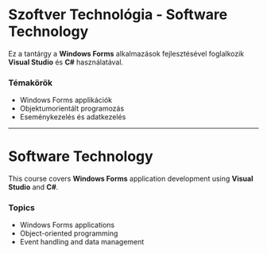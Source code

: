 # Szoftver Technológia - Software Technology
Ez a tantárgy a **Windows Forms** alkalmazások fejlesztésével foglalkozik **Visual Studio** és **C#** használatával.

### Témakörök
- Windows Forms applikációk
- Objektumorientált programozás
- Eseménykezelés és adatkezelés

---

# Software Technology
This course covers **Windows Forms** application development using **Visual Studio** and **C#**.

### Topics
- Windows Forms applications
- Object-oriented programming
- Event handling and data management
